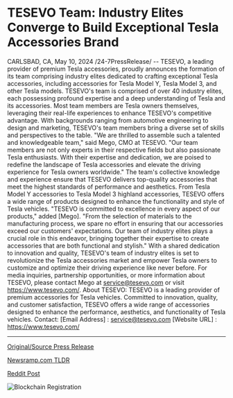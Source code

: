 # TESEVO Team: Industry Elites Converge to Build Exceptional Tesla Accessories Brand

CARLSBAD, CA, May 10, 2024 /24-7PressRelease/ -- TESEVO, a leading provider of premium Tesla accessories, proudly announces the formation of its team comprising industry elites dedicated to crafting exceptional Tesla accessories, including accessories for Tesla Model Y, Tesla Model 3, and other Tesla models.  TESEVO's team is comprised of over 40 industry elites, each possessing profound expertise and a deep understanding of Tesla and its accessories. Most team members are Tesla owners themselves, leveraging their real-life experiences to enhance TESEVO's competitive advantage. With backgrounds ranging from automotive engineering to design and marketing, TESEVO's team members bring a diverse set of skills and perspectives to the table.  "We are thrilled to assemble such a talented and knowledgeable team," said Mego, CMO at TESEVO. "Our team members are not only experts in their respective fields but also passionate Tesla enthusiasts. With their expertise and dedication, we are poised to redefine the landscape of Tesla accessories and elevate the driving experience for Tesla owners worldwide."  The team's collective knowledge and experience ensure that TESEVO delivers top-quality accessories that meet the highest standards of performance and aesthetics. From Tesla Model Y accessories to Tesla Model 3 highland accessories, TESEVO offers a wide range of products designed to enhance the functionality and style of Tesla vehicles.  "TESEVO is committed to excellence in every aspect of our products," added [Mego]. "From the selection of materials to the manufacturing process, we spare no effort in ensuring that our accessories exceed our customers' expectations. Our team of industry elites plays a crucial role in this endeavor, bringing together their expertise to create accessories that are both functional and stylish."  With a shared dedication to innovation and quality, TESEVO's team of industry elites is set to revolutionize the Tesla accessories market and empower Tesla owners to customize and optimize their driving experience like never before.  For media inquiries, partnership opportunities, or more information about TESEVO, please contact Mego at service@tesevo.com or visit https://www.tesevo.com/.  About TESEVO: TESEVO is a leading provider of premium accessories for Tesla vehicles. Committed to innovation, quality, and customer satisfaction, TESEVO offers a wide range of accessories designed to enhance the performance, aesthetics, and functionality of Tesla vehicles.  Contact: [Email Address] : service@tesevo.com [Website URL] : https://www.tesevo.com/ 

---

[Original/Source Press Release](https://newlive.24-7pressrelease.com/press-release/510767/tesevo-team-industry-elites-converge-to-build-exceptional-tesla-accessories-brand)
                    

[Newsramp.com TLDR](https://newsramp.com/curated-news/tesevo-announces-formation-of-industry-elite-team-to-craft-exceptional-tesla-accessories/2c3ac2c0ac17013672f4da5ed3a3db50) 

 



[Reddit Post](https://www.reddit.com/r/newsramp/comments/1cpq8tg/tesevo_announces_formation_of_industry_elite_team/) 



![Blockchain Registration](https://cdn.newsramp.app/24-7PressRelease/qrcode/245/11/glowQ37w.webp)